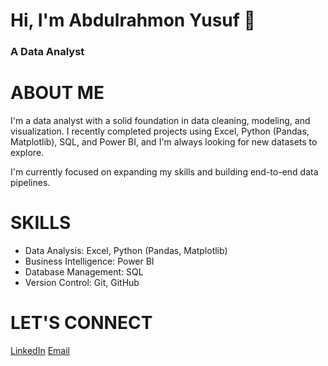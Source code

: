 # Hi, I'm Abdulrahmon Yusuf 👋
### A Data Analyst

# ABOUT ME
I'm a data analyst with a solid foundation in data cleaning, modeling, and visualization. I recently completed projects using Excel, Python (Pandas, Matplotlib), SQL, and Power BI, and I'm always looking for new datasets to explore.

I'm currently focused on expanding my skills and building end-to-end data pipelines.

# SKILLS
- Data Analysis: Excel, Python (Pandas, Matplotlib)
- Business Intelligence: Power BI
- Database Management: SQL
- Version Control: Git, GitHub

# LET'S CONNECT
[LinkedIn](https://www.linkedin.com/in/abdulrahmon-yusuf)
[Email](mailto:adedoyinyusuf997@gmail.com)
